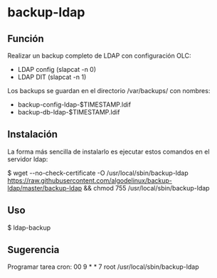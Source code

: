 backup-ldap
==========

Función
-------

Realizar un backup completo de LDAP con configuración OLC:  
* LDAP config (slapcat -n 0)
* LDAP DIT (slapcat -n 1)  
  
Los backups se guardan en el directorio /var/backups/ con nombres:
* backup-config-ldap-$TIMESTAMP.ldif
* backup-db-ldap-$TIMESTAMP.ldif  

Instalación
-----------

La forma más sencilla de instalarlo es ejecutar estos comandos en el servidor ldap:

   $ wget --no-check-certificate -O /usr/local/sbin/backup-ldap https://raw.githubusercontent.com/algodelinux/backup-ldap/master/backup-ldap && chmod 755 /usr/local/sbin/backup-ldap
  

Uso                   
---

   $ ldap-backup

Sugerencia
----------

Programar tarea cron: 00 9    * * 7   root    /usr/local/sbin/backup-ldap  
